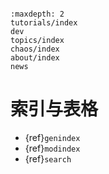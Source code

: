 ```{include} ../README.md
```

```{toctree}
:maxdepth: 2
tutorials/index
dev
topics/index
chaos/index
about/index
news
```

# 索引与表格

* {ref}`genindex`
* {ref}`modindex`
* {ref}`search`

